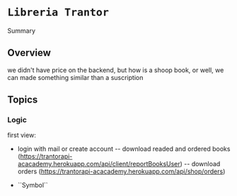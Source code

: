 # ``Libreria Trantor``

<!--@START_MENU_TOKEN@-->Summary<!--@END_MENU_TOKEN@-->

## Overview

we didn't have price on the backend, but how is a shoop book, or well, we can made something similar than a suscription

## Topics

### Logic


first view:
- login with mail or create account
-- download readed and ordered books (https://trantorapi-acacademy.herokuapp.com/api/client/reportBooksUser)
-- download orders (https://trantorapi-acacademy.herokuapp.com/api/shop/orders)


- <!--@START_MENU_TOKEN@-->``Symbol``<!--@END_MENU_TOKEN@-->
